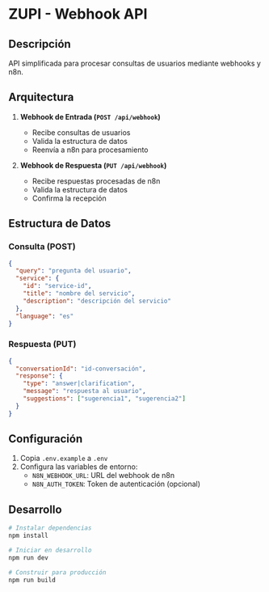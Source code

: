 # ZUPI - Webhook API

## Descripción
API simplificada para procesar consultas de usuarios mediante webhooks y n8n.

## Arquitectura
1. **Webhook de Entrada (`POST /api/webhook`)**
   - Recibe consultas de usuarios
   - Valida la estructura de datos
   - Reenvía a n8n para procesamiento

2. **Webhook de Respuesta (`PUT /api/webhook`)**
   - Recibe respuestas procesadas de n8n
   - Valida la estructura de datos
   - Confirma la recepción

## Estructura de Datos

### Consulta (POST)
```json
{
  "query": "pregunta del usuario",
  "service": {
    "id": "service-id",
    "title": "nombre del servicio",
    "description": "descripción del servicio"
  },
  "language": "es"
}
```

### Respuesta (PUT)
```json
{
  "conversationId": "id-conversación",
  "response": {
    "type": "answer|clarification",
    "message": "respuesta al usuario",
    "suggestions": ["sugerencia1", "sugerencia2"]
  }
}
```

## Configuración
1. Copia `.env.example` a `.env`
2. Configura las variables de entorno:
   - `N8N_WEBHOOK_URL`: URL del webhook de n8n
   - `N8N_AUTH_TOKEN`: Token de autenticación (opcional)

## Desarrollo
```bash
# Instalar dependencias
npm install

# Iniciar en desarrollo
npm run dev

# Construir para producción
npm run build
